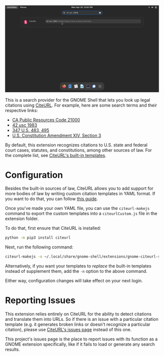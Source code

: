 ![Sreenshot](screenshot.png)

This is a search provider for the GNOME Shell that lets you look up legal citations using [CiteURL](https://github.com/raindrum/citeurl/). For example, here are some search terms and their respective links:

- [CA Public Resources Code 21000](https://leginfo.legislature.ca.gov/faces/codes_displaySection.xhtml?lawCode=PRC&sectionNum=21000)
- [42 usc 1983](https://www.law.cornell.edu/uscode/text/42/1983)
- [347 U.S. 483, 495](https://cite.case.law/us/347/483/#p495)
- [U.S. Constitution Amendment XIV, Section 3](https://constitution.congress.gov/browse/amendment-14/#14_S3)

By default, this extension recognizes citations to U.S. state and federal court cases, statutes, and constitutions, among other sources of law. For the complete list, see [CiteURL's built-in templates](https://github.com/raindrum/citeurl/blob/main/citeurl/builtin-templates.yaml).

# Configuration

Besides the built-in sources of law, CiteURL allows you to add support for more bodies of law by writing custom citation templates in YAML format. If you want to do that, you can follow [this guide](https://raindrum.github.io/citeurl/#template-yamls).

Once you've made your own YAML file, you can use the `citeurl-makejs` command to export the custom templates into a `citeurlCustom.js` file in the extension folder.

To do that, first ensure that CiteURL is installed:

```bash
python -m pip3 install citeurl
```

Next, run the following command:

```bash
citeurl-makejs -o ~/.local/share/gnome-shell/extensions/gnome-citeurl-search-provider@raindrum.github.io/citeurlCustom.js PATH_TO_YOUR_TEMPLATES.YAML
```

Alternatively, if you want your templates to *replace* the built-in templates instead of supplement them, add the `-n` option to the above command.

Either way, configuration changes will take effect on your next login.

# Reporting Issues

This extension relies entirely on CiteURL for the ability to detect citations and translate them into URLs. So if there is an issue with a particular citation template (e.g. it generates broken links or doesn't recognize a particular citation), please use [CiteURL's issues page](https://github.com/raindrum/citeurl/issues) instead of this one.

This project's issues page is the place to report issues with its function as a GNOME extension specifically, like if it fails to load or generate any search results.